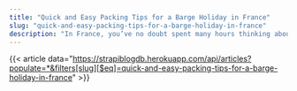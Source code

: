 ```yaml
---
title: "Quick and Easy Packing Tips for a Barge Holiday in France"
slug: "quick-and-easy-packing-tips-for-a-barge-holiday-in-france"
description: "In France, you’ve no doubt spent many hours thinking about all that time you’ll have to relax, see the countryside and enjoy spectacular food and wine alongside likeminded people."
---
```


{{< article data="https://strapiblogdb.herokuapp.com/api/articles?populate=*&filters[slug][$eq]=quick-and-easy-packing-tips-for-a-barge-holiday-in-france" >}}

